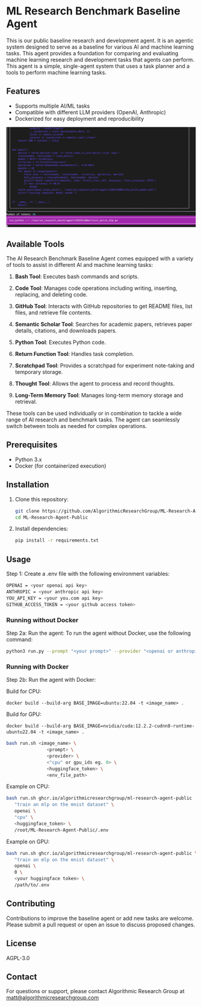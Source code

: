 # ML Research Benchmark Baseline Agent

This is our public baseline research and development agent. It is an agentic system designed to serve as a baseline for various AI and machine learning tasks. This agent provides a foundation for comparing and evaluating machine learning research and development tasks that agents can perform. This agent is a simple, single-agent system that uses a task planner and a tools to perform machine learning tasks.


## Features
- Supports multiple AI/ML tasks
- Compatible with different LLM providers (OpenAI, Anthropic)
- Dockerized for easy deployment and reproducibility


[![Example Video](./img/example1.png)](https://www.youtube.com/watch?v=Xhpe8MHk56w)


## Available Tools

The AI Research Benchmark Baseline Agent comes equipped with a variety of tools to assist in different AI and machine learning tasks:

1. **Bash Tool**: Executes bash commands and scripts.

2. **Code Tool**: Manages code operations including writing, inserting, replacing, and deleting code.

3. **GitHub Tool**: Interacts with GitHub repositories to get README files, list files, and retrieve file contents.

4. **Semantic Scholar Tool**: Searches for academic papers, retrieves paper details, citations, and downloads papers.

5. **Python Tool**: Executes Python code.

6. **Return Function Tool**: Handles task completion.

7. **Scratchpad Tool**: Provides a scratchpad for experiment note-taking and temporary storage.

8. **Thought Tool**: Allows the agent to process and record thoughts.

9. **Long-Term Memory Tool**: Manages long-term memory storage and retrieval.

These tools can be used individually or in combination to tackle a wide range of AI research and benchmark tasks. The agent can seamlessly switch between tools as needed for complex operations.

## Prerequisites

- Python 3.x
- Docker (for containerized execution)

## Installation

1. Clone this repository:
   ```bash
   git clone https://github.com/AlgorithmicResearchGroup/ML-Research-Agent-Public.git
   cd ML-Research-Agent-Public
   ```

2. Install dependencies:
   ```bash
   pip install -r requirements.txt
   ```

## Usage

Step 1: Create a .env file with the following environment variables:
```bash
OPENAI = <your openai api key>
ANTHROPIC = <your anthropic api key>
YOU_API_KEY = <your you.com api key> 
GITHUB_ACCESS_TOKEN = <your github access token>
```

### Running without Docker

Step 2a: Run the agent:
To run the agent without Docker, use the following command:

```bash
python3 run.py --prompt "<your prompt>" --provider "<openai or anthropic>"
```

### Running with Docker

Step 2b: Run the agent with Docker:

Build for CPU:
```
docker build --build-arg BASE_IMAGE=ubuntu:22.04 -t <image_name> .
```

Build for GPU:
```
docker build --build-arg BASE_IMAGE=nvidia/cuda:12.2.2-cudnn8-runtime-ubuntu22.04 -t <image_name> .
```

```bash
bash run.sh <image_name> \
               <prompt> \
               <provider> \
               <"cpu" or gpu_ids eg. 0> \
               <huggingface_token> \
               <env_file_path>
```


Example on CPU:
```bash
bash run.sh ghcr.io/algorithmicresearchgroup/ml-research-agent-public  \
   "train an mlp on the mnist dataset" \
   openai \
   "cpu" \
   <huggingface_token> \
   /root/ML-Research-Agent-Public/.env
```


Example on GPU:
```bash
bash run.sh ghcr.io/algorithmicresearchgroup/ml-research-agent-public \
   "train an mlp on the mnist dataset" \
   openai \
   0 \
   <your huggingface token> \
   /path/to/.env
```

## Contributing

Contributions to improve the baseline agent or add new tasks are welcome. Please submit a pull request or open an issue to discuss proposed changes.

## License

AGPL-3.0

## Contact

For questions or support, please contact Algorithmic Research Group at matt@algorithmicresearchgroup.com